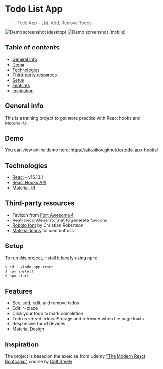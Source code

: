 # Todo List App

> Todo App - List, Add, Remove Todos

![Demo screenshot (desktop)](/../screenshots/desktop.png?raw=true)
![Demo screenshot (mobile)](/../screenshots/mobile.png?raw=true)

## Table of contents

- [General info](#general-info)
- [Demo](#demo)
- [Technologies](#technologies)
- [Third-party resources](#third-party-resources)
- [Setup](#setup)
- [Features](#features)
- [Inspiration](#inspiration)

## General info

This is a training project to get more practice with React hooks and Material-UI.

## Demo

You can view online demo here: https://akabikov.github.io/todo-app-hooks/

## Technologies

- [React](https://reactjs.org/) - v16.13.1
- [React Hooks API](https://reactjs.org/docs/hooks-reference.html)
- [Material-UI](https://material-ui.com/)

## Third-party resources

- Favicon from [Font Awesome 4](https://fontawesome.com/v4.7.0/icon/check-square-o)
- [RealFaviconGenerator.net](https://realfavicongenerator.net/) to generate favicons
- [Roboto font](https://fonts.google.com/specimen/Roboto) by Christian Robertson
- [Material Icons](https://material-ui.com/components/material-icons/) for icon buttons

## Setup

To run this project, install it locally using npm:

```sh
$ cd ../todo-app-react
$ npm install
$ npm start
```

## Features

- See, add, edit, and remove todos
- Edit in-place
- Click your todo to mark completion
- Todo is stored in localStorage and retrieved when the page loads
- Responsive for all devices
- [Material Design](https://material.io/design)

## Inspiration

The project is based on the exercise from Udemy ["The Modern React Bootcamp"](https://www.udemy.com/course/modern-react-bootcamp/) course by [Colt Steele](https://www.youtube.com/c/ColtSteeleCode)
